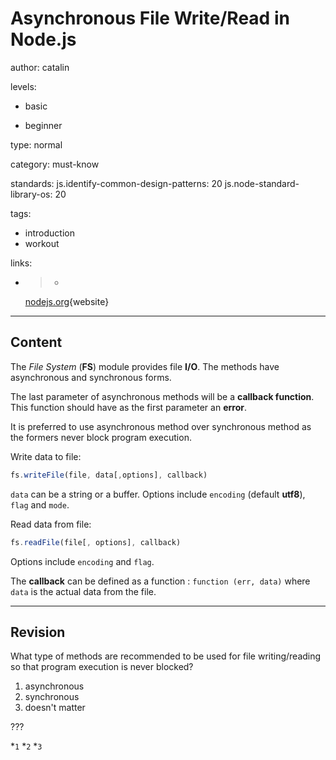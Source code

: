 # Asynchronous File Write/Read in Node.js
author: catalin

levels:

  - basic

  - beginner

type: normal

category: must-know

standards:
  js.identify-common-design-patterns: 20
  js.node-standard-library-os: 20

tags:
  - introduction
  - workout

links:

  - >-
    [nodejs.org](https://nodejs.org/api/fs.html#fs_fs_readfile_file_options_callback){website}

---
## Content

The *File System* (**FS**) module provides file **I/O**. The methods have asynchronous and synchronous forms.

The last parameter of asynchronous methods will be a **callback function**. This function should have as the first parameter an **error**.

 It is preferred to use asynchronous method over synchronous method as the formers never block program execution.

Write data to file:
```javascript
fs.writeFile(file, data[,options], callback)
```
`data` can be a string or a buffer. Options include `encoding` (default **utf8**), `flag` and `mode`.

Read data from file:
```javascript
fs.readFile(file[, options], callback)
```

Options include `encoding` and `flag`.

The **callback** can be defined as a function : `function (err, data)` where `data` is the actual data from the file.

---
## Revision

What type of methods are recommended to be used for file writing/reading so that program execution is never blocked?

1) asynchronous
2) synchronous
3) doesn't matter

???

*`1`
*`2`
*`3`